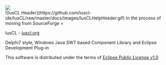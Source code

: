 <div style="width: 640px, align: 'center';">
<img src="https://github.com/iuscl-ide/IusCL/raw/master/docs/images/IusCLHelpHeader.gif">
</div>
![IusCL Header](https://github.com/iuscl-ide/IusCL/raw/master/docs/images/IusCLHelpHeader.gif)
In the process of moving from SourceForge
=

IusCL - [iuscl.org](http://iuscl.org)

Delphi7 style, Windows Java SWT based Component Library and Eclipse Development Plug-in

This software is distributed under the terms of [Eclipse Public License v1.0](http://www.eclipse.org/org/documents/epl-v10.html)

